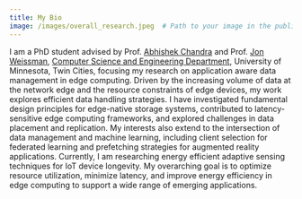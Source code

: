 ```yaml
---
title: My Bio
image: /images/overall_research.jpeg  # Path to your image in the public directory
---
```


I am a PhD student advised by Prof. [Abhishek Chandra](https://cse.umn.edu/cs/abhishek-chandra) and Prof. [Jon Weissman](https://cse.umn.edu/cs/jon-weissman), [Computer Science and Engineering Department](https://cse.umn.edu/cs), University of Minnesota, Twin Cities, focusing my research on application aware data management in edge computing. Driven by the increasing volume of data at the network edge and the resource constraints of edge devices, my work explores efficient data handling strategies. I have investigated fundamental design principles for edge-native storage systems, contributed to latency-sensitive edge computing frameworks, and explored challenges in data placement and replication. My interests also extend to the intersection of data management and machine learning, including client selection for federated learning and prefetching strategies for augmented reality applications. Currently, I am researching energy efficient adaptive sensing techniques for IoT device longevity. My overarching goal is to optimize resource utilization, minimize latency, and improve energy efficiency in edge computing to support a wide range of emerging applications.